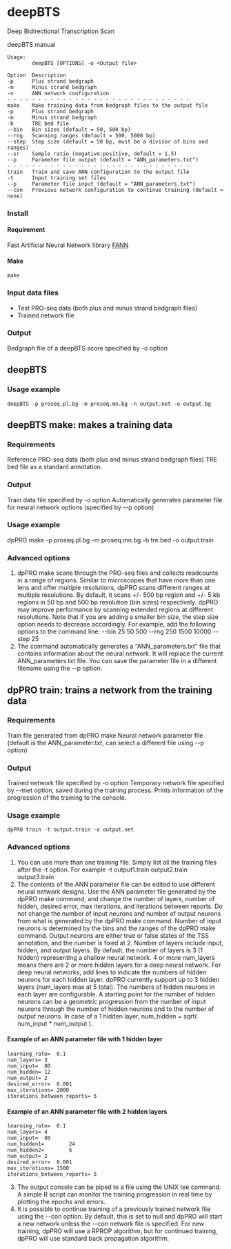# deepBTS
Deep Bidirectional Transcription Scan

deepBTS manual

```
Usage:
        deepBTS [OPTIONS] -o <Output file>

Option  Description
-p      Plus strand bedgraph
-m      Minus strand bedgraph
-n      ANN network configuration
- - - - - - - - - - - - - - - - - - - - - - - - - - - - - -
make    Make training data from bedgraph files to the output file
-p      Plus strand bedgraph
-m      Minus strand bedgraph
-b      TRE bed file
--bin   Bin sizes (default = 50, 500 bp)
--rng   Scanning ranges (default = 500, 5000 bp)
--step  Step size (default = 50 bp, must be a divisor of bins and ranges)
--sr    Sample ratio (negative:positive, default = 1.5)
--p     Parameter file output (default = "ANN_parameters.txt")
- - - - - - - - - - - - - - - - - - - - - - - - - - - - - -
train   Train and save ANN configuration to the output file
-t      Input training set files
--p     Parameter file input (default = "ANN_parameters.txt")
--con   Previous network configuration to continue training (default = none)
```

### Install
#### Requirement
Fast Artificial Neural Network library [FANN](https://github.com/libfann/fann)
#### Make
```
make
```

### Input data files
- Test PRO-seq data (both plus and minus strand bedgraph files)
- Trained network file

### Output
Bedgraph file of a deepBTS score specified by -o option

## deepBTS

### Usage example

	deepBTS -p proseq.pl.bg -m proseq.mn.bg -n output.net -o output.bg



## deepBTS make: makes a training data

### Requirements
Reference PRO-seq data (both plus and minus strand bedgraph files)
TRE bed file as a standard annotation.

### Output
Train data file specified by -o option
Automatically generates parameter file for neural network options (specified by --p option)

### Usage example

  dpPRO make -p proseq.pl.bg -m proseq.mn.bg -b tre.bed -o output.train

### Advanced options
1. dpPRO make scans through the PRO-seq files and collects readcounts in a range of regions. Similar to microscopes that have more than one lens and offer multiple resolutions, dpPRO scans different ranges at multiple resolutions. By default, it scans +/- 500 bp region and +/- 5 kb regions in 50 bp and 500 bp resolution (bin sizes) respectively. dpPRO may improve performance by scanning extended regions at different resolutions. Note that if you are adding a smaller bin size, the step size option needs to decrease accordingly.
For example, add the following options to the command line:
--bin 25 50 500 --rng 250 1500 10000 --step 25
2. The command automatically generates a “ANN_parameters.txt” file that contains information about the neural network. It will replace the current ANN_parameters.txt file. You can save the parameter file in a different filename using the --p option.

## dpPRO train: trains a network from the training data

### Requirements
Train file generated from dpPRO make
Neural network parameter file (default is the ANN_parameter.txt, can select a different file using --p option)

### Output
Trained network file specified by -o option
Temporary network file specified by --tnet option, saved during the training process.
Prints information of the progression of the training to the console.

### Usage example

	dpPRO train -t output.train -o output.net

### Advanced options
1. You can use more than one training file. Simply list all the training files after the -t option. For example
	-t output1.train output2.train output3.train
2. The contents of the ANN parameter file can be edited to use different neural network designs. Use the ANN parameter file generated by the dpPRO make command, and change the number of layers, number of hidden, desired error, max iterations, and iterations between reports. Do not change the number of input neurons and number of output neurons from what is generated by the dpPRO make command. Number of input neurons is determined by the bins and the ranges of the dpPRO make command. Output neurons are either true or false states of the TSS annotation, and the number is fixed at 2. Number of layers include input, hidden, and output layers. By default, the number of layers is 3 (1 hidden) representing a shallow neural network. 4 or more num_layers means there are 2 or more hidden layers for a deep neural network. For deep neural networks, add lines to indicate the numbers of hidden neurons for each hidden layer. dpPRO currently support up to 3 hidden layers (num_layers max at 5 total). The numbers of hidden neurons in each layer are configurable. A starting point for the number of hidden neurons can be a geometric progression from the number of input neurons through the number of hidden neurons and to the number of output neurons. In case of a 1 hidden layer, num_hidden = sqrt( num_input * num_output ). 

#### Example of an ANN parameter file with 1 hidden layer
``` 
learning_rate=	0.1
num_layers=	3
num_input=	80
num_hidden=	12
num_output=	2
desired_error=	0.001
max_iterations=	2000
iterations_between_reports=	5
```
#### Example of an ANN parameter file with 2 hidden layers
```
learning_rate=	0.1
num_layers=	4
num_input=	80
num_hidden1=		24
num_hidden2=		6
num_output=	2
desired_error=	0.001
max_iterations=	1500
iterations_between_reports=	5
```

3. The output console can be piped to a file using the UNIX tee command. A simple R script can monitor the training progression in real time by plotting the epochs and errors. 
5. It is possible to continue training of a previously trained network file using the --con option. By default, this is set to null and dpPRO will start a new network unless the --con network file is specified. For new training, dpPRO will use a RPROP algorithm, but for continued training, dpPRO will use standard back propagation algorithm. 

